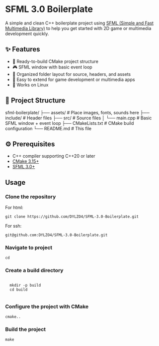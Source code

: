 # SFML 3.0 Boilerplate

A simple and clean C++ boilerplate project using [SFML (Simple and Fast Multimedia Library)](https://www.sfml-dev.org/) to help you get started with 2D game or multimedia development quickly.

## ✨ Features

- 🚀 Ready-to-build CMake project structure
- 🎮 SFML window with basic event loop
- 📁 Organized folder layout for source, headers, and assets
- 🧪 Easy to extend for game development or multimedia apps
- 🔧 Works on Linux

## 🧱 Project Structure

sfml-boilerplate/
├── assets/ # Place images, fonts, sounds here
├── include/ # Header files
├── src/ # Source files
│ └── main.cpp # Basic SFML window + event loop
├── CMakeLists.txt # CMake build configuration
└── README.md # This file

## ⚙️ Prerequisites

- C++ compiler supporting C++20 or later
- [CMake 3.15+](https://cmake.org/)
- [SFML 3.0+](https://www.sfml-dev.org/)

## Usage

### Clone the repository

For html:

 <pre><code>git clone https://github.com/DYLZO4/SFML-3.0-Boilerplate.git <new-directory-name></code></pre>

For ssh:

  <pre><code>git@github.com:DYLZO4/SFML-3.0-Boilerplate.git <new-directory-name></code></pre>

### Navigate to project
 <pre><code>cd <new-directory-name></code></pre>

### Create a build directory
 <pre><code>
  mkdir -p build
  cd build
 </code></pre>

### Configure the project with CMake
  <pre><code>cmake..</code></pre>

### Build the project
  <pre><code>make</code></pre>

